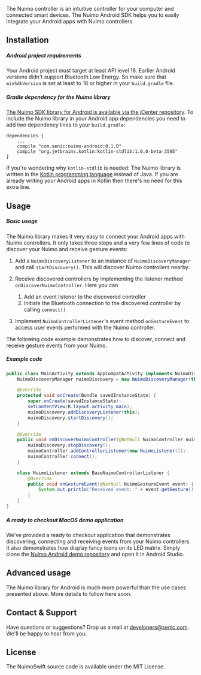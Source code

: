 The Nuimo controller is an intuitive controller for your computer and connected smart devices. The Nuimo Android SDK helps you to easily integrate your Android apps with Nuimo controllers.

## Installation

##### Android project requirements

Your Android project must target at least API level 18. Earlier Android versions didn't support Bluetooth Low Energy. So make sure that `minSdkVersion` is set at least to 18 or higher in your `build.gradle` file.

##### Gradle dependency for the Nuimo library

[The Nuimo SDK library for Android is available via the jCenter repository](http://jcenter.bintray.com/com/senic/nuimo-android/). To include the Nuimo library in your Android app dependencies you need to add two dependency lines to your `build.gradle`:

    dependencies {
        ...
        compile "com.senic:nuimo-android:0.1.0"
        compile "org.jetbrains.kotlin:kotlin-stdlib:1.0.0-beta-3595"
    }

If you're wondering why `kotlin-stdlib` is needed: The Nuimo library is written in the [Kotlin programming language](https://kotlinlang.org/) instead of Java. If you are already writing your Android apps in Kotlin then there's no need for this extra line.

## Usage

##### Basic usage

The Nuimo library makes it very easy to connect your Android apps with Nuimo controllers. It only takes three steps and a very few lines of code to discover your Nuimo and receive gesture events:

1. Add a `NuimoDiscoveryListener` to an instance of `NuimoDiscoveryManager` and call `startDiscovery()`. This will discover Nuimo controllers nearby.

2. Receive discovered controllers by implementing the listener method `onDiscoverNuimoController`. Here you can 
    1. Add an event listener to the discovered controller
    2. Initiate the Bluetooth connection to the discovered controller by calling `connect()`

3. Implement `NuimoControllerListener`'s event method `onGestureEvent` to access user events performed with the Nuimo controller.

The following code example demonstrates how to discover, connect and receive gesture events from your Nuimo.

##### Example code

```java
public class MainActivity extends AppCompatActivity implements NuimoDiscoveryListener {
    NuimoDiscoveryManager nuimoDiscovery = new NuimoDiscoveryManager(this);

    @Override
    protected void onCreate(Bundle savedInstanceState) {
        super.onCreate(savedInstanceState);
        setContentView(R.layout.activity_main);
        nuimoDiscovery.addDiscoveryListener(this);
        nuimoDiscovery.startDiscovery();
    }

    @Override
    public void onDiscoverNuimoController(@NotNull NuimoController nuimoController) {
        nuimoDiscovery.stopDiscovery();
        nuimoController.addControllerListener(new NuimoListener());
        nuimoController.connect();
    }

    class NuimoListener extends BaseNuimoControllerListener {
        @Override
        public void onGestureEvent(@NotNull NuimoGestureEvent event) {
            System.out.println("Received event: " + event.getGesture() + ": " + event.getValue());
        }
    }
}
```

##### A ready to checkout MacOS demo application

We've provided a ready to checkout application that demonstrates discovering, connecting and receiving events from your Nuimo controllers. It also demonstrates how display fancy icons on its LED matrix. Simply clone the [Nuimo Android demo repository](https://github.com/getsenic/nuimo-android-demo) and open it in Android Studio.

## Advanced usage

The Nuimo library for Android is much more powerful than the use cases presented above. More details to follow here soon.

## Contact & Support

Have questions or suggestions? Drop us a mail at developers@senic.com. We'll be happy to hear from you.

## License

The NuimoSwift source code is available under the MIT License.
